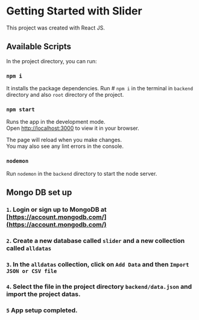 # Getting Started with Slider

This project was created with React JS.

## Available Scripts

In the project directory, you can run:

### `npm i`

It installs the package dependencies. Run # `npm i` in the terminal in `backend` directory and also `root` directory of the project.

### `npm start`

Runs the app in the development mode.\
Open [http://localhost:3000](http://localhost:3000) to view it in your browser.

The page will reload when you make changes.\
You may also see any lint errors in the console.

### `nodemon`

Run `nodemon` in the `backend` directory to start the node server.


## Mongo DB set up

### `1`. Login or sign up to MongoDB at [https://account.mongodb.com/](https://account.mongodb.com/)
### `2`. Create a new database called `slider` and a new collection called `alldatas`
### `3`. In the `alldatas` collection, click on `Add Data` and then `Import JSON or CSV file`
### `4`. Select the file in the project directory `backend/data.json` and import the project datas.
### `5` App setup completed.

